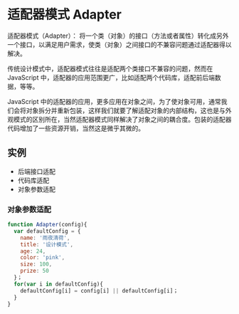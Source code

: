 # 适配器模式 Adapter

适配器模式（Adapter）： 将一个类（对象）的接口（方法或者属性）转化成另外一个接口，以满足用户需求，使类（对象）之间接口的不兼容问题通过适配器得以解决。

传统设计模式中，适配器模式往往是适配两个类接口不兼容的问题，然而在 JavaScript 中，适配器的应用范围更广，比如适配两个代码库，适配前后端数据，等等。

JavaScript 中的适配器的应用，更多应用在对象之间，为了使对象可用，通常我们会将对象拆分并重新包装，这样我们就要了解适配对象的内部结构，这也是与外观模式的区别所在，当然适配器模式同样解决了对象之间的耦合度。包装的适配器代码增加了一些资源开销，当然这是微乎其微的。

## 实例

- 后端接口适配
- 代码库适配
- 对象参数适配

### 对象参数适配

```js
function Adapter(config){
  var defaultConfig = {
    name: '雨夜清荷',
    title: '设计模式',
    age: 24,
    color: 'pink',
    size: 100,
    prize: 50
  }；
  for(var i in defaultConfig){
    defaultConfig[i] = config[i] || defaultConfig[i]；
  }
}
```
